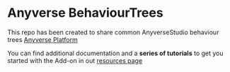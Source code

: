 # Anyverse BehaviourTrees
This repo has been created to share common AnyverseStudio behaviour trees [Anyverse Platform](https://anyverse.ai)

You can find additional documentation and a **series of tutorials** to get you started with the Add-on in out [resources page](https://anyverse.ai/resources/)
